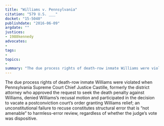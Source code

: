 ```yaml
---
title: "Williams v. Pennsylvania"
citation: "579 U.S. ___"
docket: "15-5040"
publishdate: "2016-06-09"
argdate: ""
justices:
- 1988kennedy
advocates:
- 
tags:
- 
topics:
- 
summary: "The due process rights of death-row inmate Williams were violated when Pennsylvania Supreme Court Chief Justice Castille, formerly the district attorney who approved the request to seek the death penalty against Williams, denied Williams’s recusal motion and participated in the decision to vacate a postconviction court’s order granting Williams relief; an unconstitutional failure to recuse constitutes structural error that is “not amenable” to harmless-error review, regardless of whether the judge’s vote was dispositive."
---
```

The due process rights of death-row inmate Williams were violated when Pennsylvania Supreme Court Chief Justice Castille, formerly the district attorney who approved the request to seek the death penalty against Williams, denied Williams’s recusal motion and participated in the decision to vacate a postconviction court’s order granting Williams relief; an unconstitutional failure to recuse constitutes structural error that is “not amenable” to harmless-error review, regardless of whether the judge’s vote was dispositive.


